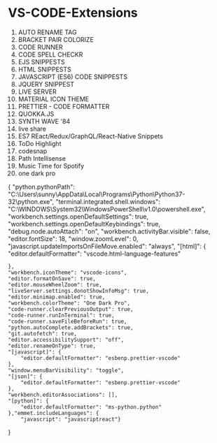 # VS-CODE-Extensions
1. AUTO RENAME TAG
2. BRACKET PAIR COLORIZE
3. CODE RUNNER
4. CODE SPELL CHECKR
5. EJS SNIPPESTS
6. HTML SNIPPESTS
7. JAVASCRIPT (ES6) CODE SNIPPESTS
8. JQUERY SNIPPEST
9. LIVE SERVER
10. MATERIAL ICON THEME
11. PRETTIER - CODE FORMATTER
12. QUOKKA.JS
13. SYNTH WAVE '84
14. live share
15. ES7 REact/Redux/GraphQL/React-Native Snippets
16. ToDo Highlight
17. codesnap
18. Path Intellisense
19. Music Time for Spotify
20. one dark pro

{
    "python.pythonPath": "C:\\Users\\sunny\\AppData\\Local\\Programs\\Python\\Python37-32\\python.exe",
    "terminal.integrated.shell.windows": "C:\\WINDOWS\\System32\\WindowsPowerShell\\v1.0\\powershell.exe",
    "workbench.settings.openDefaultSettings": true,
    "workbench.settings.openDefaultKeybindings": true,
    "debug.node.autoAttach": "on",
    "workbench.activityBar.visible": false,
    "editor.fontSize": 18,
    "window.zoomLevel": 0,
    "javascript.updateImportsOnFileMove.enabled": "always",
    "[html]": {
        "editor.defaultFormatter": "vscode.html-language-features"

    },
    "workbench.iconTheme": "vscode-icons",
    "editor.formatOnSave": true,
    "editor.mouseWheelZoom": true,
    "liveServer.settings.donotShowInfoMsg": true,
    "editor.minimap.enabled": true,
    "workbench.colorTheme": "One Dark Pro",
    "code-runner.clearPreviousOutput": true,
    "code-runner.runInTerminal": true,
    "code-runner.saveFileBeforeRun": true,
    "python.autoComplete.addBrackets": true,
    "git.autofetch": true,
    "editor.accessibilitySupport": "off",
    "editor.renameOnType": true,
    "[javascript]": {
        "editor.defaultFormatter": "esbenp.prettier-vscode"
    },
    "window.menuBarVisibility": "toggle",
    "[json]": {
        "editor.defaultFormatter": "esbenp.prettier-vscode"
    },
    "workbench.editorAssociations": [],
    "[python]": {
        "editor.defaultFormatter": "ms-python.python"
    },"emmet.includeLanguages": {
        "javascript": "javascriptreact"}
}
